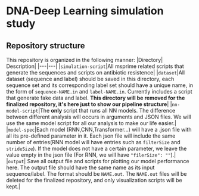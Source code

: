 # DNA-Deep Learning simulation study

## Repository structure
This repository is organized in the following manner:
|Directory| Description|
|---|---|
|`simulation-script`|All msprime related scripts that generate the sequences and scripts on antibiotic resistence|
|`dataset`|All dataset (sequence and label) should be saved in this directory, each sequence set and its corresponding label set should have a unique name, in the form of `sequence-NAME.in` and `label-NAME.in`. Currently includes a script that generate fake data and label. **This directory will be removed for the finalized repository, it's here just to show our pipeline structure**|
|`nn-model-script`|The **only** script that runs all NN models. The difference between different analysis will occurs in arguments and JSON files. We will use the same model script for all our analysis to make our life easier.|
|`model-spec`|Each model (RNN,CNN,Transformer...) will have a .json file with all its pre-defined parameter in it. Each json file will include the same number of entries(RNN model will have entries such as `filterSize` and `strideSize`). If the model does not have a certain parameter, we leave the value empty in the json file (For RNN, we will have `"filerSize": ""`).|
|`output`| Save all output file and scripts for plotting our model performance here. The output file should have the same name as its input sequence/label. The format should be `NAME.out`. The `NAME.out` files will be deleted for the finalized repository, and only visualization scripts will be kept.|
